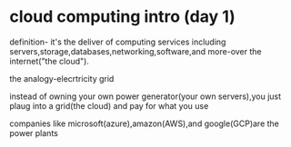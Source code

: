 # cloud computing intro (day 1)

definition- it's the deliver of computing services including servers,storage,databases,networking,software,and more-over the internet("the cloud").

the analogy-elecrtricity grid

instead of owning your own power generator(your own servers),you just plaug into a grid(the cloud) and pay for what you use

companies like microsoft(azure),amazon(AWS),and google(GCP)are the power plants

